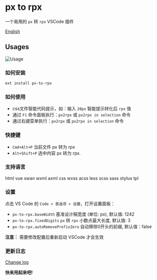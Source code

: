 # px to rpx

一个易用的 `px` 转 `rpx` VSCode 插件

[English](README.md)

## Usages

![Usage](imgs/px2rpx.gif)

### 如何安装

```bash
ext install px-to-rpx
```

### 如何使用

+ css文件智能代码提示，如：输入 `20px` 智能提示转化后 `rpx` 值
+ 通过 `F1` 命令面板执行：`px2rpx` 或 `px2rpx in selection` 命令
+ 通过右键菜单执行：`px2rpx` 或 `px2rpx in selection` 命令

### 快捷键
* `Cmd+Alt+P` 当前文件 px 转为 rpx
* `Alt+Shift+P` 选中内容 px 转为 rpx.

### 支持语言

html vue swan wxml axml css wxss acss less scss sass stylus tpl

### 设置

点击 VS Code 的 `Code > 首选项 > 设置`，打开设置面板：

+ `px-to-rpx.baseWidth` 基准设计稿宽度 (单位: px), 默认值: 1242
+ `px-to-rpx.fixedDigits` `px` 转 `rpx` 小数点最大长度, 默认值: 3
+ `px-to-rpx.autoRemovePrefixZero` 自动移除0开头的前缀, 默认值：false

**注意：** 需要修改配置后重新启动 VSCode 才会生效

### 更新日志
[Change log](https://github.com/zhengjiaqi/vscode-px-to-rpx/blob/master/CHANGELOG.md)

**快来用起来吧!**  